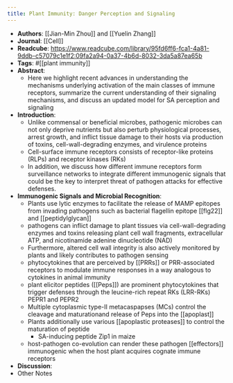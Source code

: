 ```yaml
---
title: Plant Immunity: Danger Perception and Signaling
---
```


- **Authors**: [[Jian-Min Zhou]] and [[Yuelin Zhang]]
- **Journal**: [[Cell]]
- **Readcube**: https://www.readcube.com/library/95fd6ff6-fca1-4a81-9ddb-c57079c1e1f2:09fa2a94-0a37-4b6d-8032-3da5a87ea65b
- **Tags**: #[[plant immunity]]
- **Abstract**:
	- Here we highlight recent advances in understanding the mechanisms underlying activation of the main classes of immune receptors, summarize the current understanding of their signaling mechanisms, and discuss an updated model for SA perception and signaling
- **Introduction**:
	- Unlike commensal or beneficial microbes, pathogenic microbes can not only deprive nutrients but also perturb physiological processes, arrest growth, and inflict tissue damage to their hosts via production of toxins, cell-wall-degrading enzymes, and virulence proteins
	- Cell-surface immune receptors consists of receptor-like proteins (RLPs) and receptor kinases (RKs)
	- In addition, we discuss how different immune receptors form surveillance networks to integrate different immunogenic signals that could be the key to interpret threat of pathogen attacks for effective defenses.
- **Immunogenic Signals and Microbial Recognition**:
	- Plants use lytic enzymes to facilitate the release of MAMP epitopes from invading pathogens such as bacterial flagellin epitope [[flg22]] and [[peptidylglycan]]
	- pathogens can inflict damage to plant tissues via cell-wall-degrading enzymes and toxins releasing plant cell wall fragments, extracellular ATP, and nicotinamide adenine dinucleotide (NAD)
	- Furthermore, altered cell wall integrity is also actively monitored by plants and likely contributes to pathogen sensing
	- phytocytokines that are perceived by [[PRRs]] or PRR-associated receptors to modulate immune responses in a way analogous to cytokines in animal immunity
	- plant elicitor peptides ([[Peps]]) are prominent phytocytokines that trigger defenses through the leucine-rich repeat RKs (LRR-RKs) PEPR1 and PEPR2
	- Multiple cytoplasmic type-II metacaspapses (MCs) control the cleavage and maturationand release of Peps into the [[apoplast]]
	- Plants additionally use various [[apoplastic proteases]] to control the maturation of peptide
		- SA-inducing peptide Zip1 in maize
	- host-pathogen co-evolution can render these pathogen [[effectors]] immunogenic when the host plant acquires cognate immune receptors
- **Discussion**:
- Other Notes